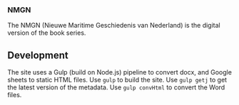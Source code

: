 ### NMGN
The NMGN (Nieuwe Maritime Geschiedenis van Nederland) is the digital version of the book series.

## Development
The site uses a Gulp (build on Node.js) pipeline to convert docx, and Google sheets to static HTML files.
Use `gulp` to build the site.
Use `gulp getj` to get the latest version of the metadata.
Use `gulp convHtml` to convert the Word files.
